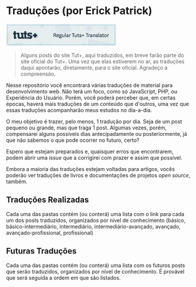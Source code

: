 Traduções (por Erick Patrick)
==============

[![Tradutor oficial Tuts+ para Português](images/300x60-2.png "Tradutor oficial Tuts+ para Português")](http://tutsplus.com/)

> Alguns posts do site Tut+, aqui traduzidos, em breve farão parte do site oficial do Tut+. Uma vez que elas estiverem no ar, as traduções daqui apontarão, diretamente, para o site oficial. Agradeço a compreensão.

Nesse repositório você encontrará várias traduções de material para desenvolvimento web. Não terá um foco, como só JavaScript, PHP, ou Experiência do Usuário. Porém, você poderá perceber que, em certas épocas, haverá mais traduções de um conteúdo que d'outros, uma vez que essas traduções acompanharão meus estudos no dia-a-dia.

O meu objetivo é trazer, pelo menos, 1 tradução por dia. Seja de um post pequeno ou grande, mas que traga 1 post. Algumas vezes, porém, compensarei alguns possíveis dias antecipadamente ou posteriormente, já que não sabemos o que pode ocorrer no futuro, certo?

Espero que estejam preparados e, quaisquer erros que encontrarem, podem abrir uma *issue* que a corrigirei com prazer e assim que possível.

Embora a maioria das traduções estejam voltadas para artigos, vocês poderão ver traduções de livros e documentações de projetos *open source*, também.

Traduções Realizadas
--------------------
Cada uma das pastas contém (ou conterá) uma lista com o link para cada um dos posts traduzidos, organizados por nível de conhecimento (básico, básico-intermediário, intermediário, intermediário-avançado, avançado, avançado-profissional, profissional)

Futuras Traduções
-----------------
Cada uma das pastas contém (ou conterá) uma lista com os futuros posts que serão traduzidos, organizados por nível de conhecimento. É provável que será seguida a ordem em que são listados.